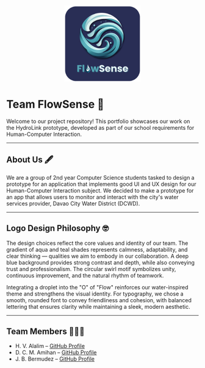 <div align="center">
  <img src="assets/flowsense-team-logo.png" alt="Team Logo" width="200"/>
</div>

# Team FlowSense 🌊

Welcome to our project repository! This portfolio showcases our work on the HydroLink prototype, developed as part of our school requirements for Human-Computer Interaction.

---

## About Us 🖋️
We are a group of 2nd year Computer Science students tasked to design a prototype for an application that implements good UI and UX design for our Human-Computer Interaction subject. We decided to make a prototype for an app that allows users to monitor and interact with the city's water services provider, Davao City Water District (DCWD).

---

## Logo Design Philosophy 🤓
The design choices reflect the core values and identity of our team. The gradient of aqua and teal shades represents calmness, adaptability, and clear thinking — qualities we aim to embody in our collaboration. A deep blue background provides strong contrast and depth, while also conveying trust and professionalism. The circular swirl motif symbolizes unity, continuous improvement, and the natural rhythm of teamwork.

Integrating a droplet into the "O" of "Flow" reinforces our water-inspired theme and strengthens the visual identity. For typography, we chose a smooth, rounded font to convey friendliness and cohesion, with balanced lettering that ensures clarity while maintaining a sleek, modern aesthetic.

---

## Team Members 👩🏻‍💻
- H. V. Alalim – [GitHub Profile](https://github.com/HeraldAlalim)
- D. C. M. Amihan – [GitHub Profile](https://github.com/dcmcamihan)
- J. B. Bermudez – [GitHub Profile](https://github.com/Yan/i13)
